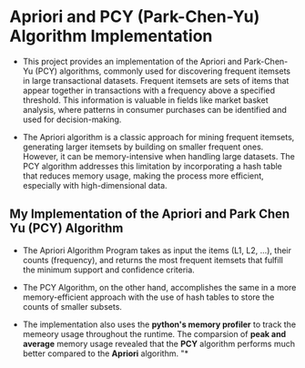 # Apriori and PCY (Park-Chen-Yu) Algorithm Implementation

- This project provides an implementation of the Apriori and Park-Chen-Yu (PCY) algorithms, commonly used for discovering frequent itemsets in large transactional datasets. Frequent itemsets are sets of items that appear together in transactions with a frequency above a specified threshold. This information is valuable in fields like market basket analysis, where patterns in consumer purchases can be identified and used for decision-making.

- The Apriori algorithm is a classic approach for mining frequent itemsets, generating larger itemsets by building on smaller frequent ones. However, it can be memory-intensive when handling large datasets. The PCY algorithm addresses this limitation by incorporating a hash table that reduces memory usage, making the process more efficient, especially with high-dimensional data.

## My Implementation of the Apriori and Park Chen Yu (PCY) Algorithm

- The Apriori Algorithm Program takes as input the items (L1, L2, ...), their counts (frequency), and returns the most frequent itemsets that fulfill the minimum support and confidence criteria.

- The PCY Algorithm, on the other hand, accomplishes the same in a more memory-efficient approach with the use of hash tables to store the counts of smaller subsets.

- The implementation also uses the **python's memory profiler** to track the memeory usage throughout the runtime. The comparsion of **peak and average** memory usage revealed that the **PCY** algorithm performs much better compared to the **Apriori** algorithm.
"*
